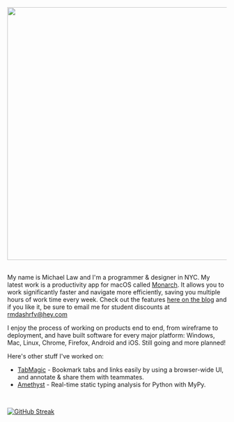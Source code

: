 <div align="left">
  <img src="https://imgur.com/8JiTTJH.png" width="580" height="auto" />
</div>

<br />

My name is Michael Law and I'm a programmer & designer in NYC. My latest work is a productivity app for macOS called [Monarch](https://monarchlauncher.com). It allows you to work significantly faster and navigate more efficiently, saving you multiple hours of work time every week. Check out the features [here on the blog](https://blog.monarchlauncher.com/introducing-monarch-665482f26db9) and if you like it, be sure to email me for student discounts at [rmdashrfv@hey.com](x)

I enjoy the process of working on products end to end, from wireframe to deployment, and have built software for every major platform: Windows, Mac, Linux, Chrome, Firefox, Android and iOS. Still going and more planned!

Here's other stuff I've worked on:
- [TabMagic](https://chromewebstore.google.com/detail/tabmagic-bookmark-tab-man/npgdnccnohhbnkiligkdfahfpekgjjka) - Bookmark tabs and links easily by using a browser-wide UI, and annotate & share them with teammates.
- [Amethyst](https://marketplace.visualstudio.com/items?itemName=rmdashrfv.amethyst) - Real-time static typing analysis for Python with MyPy.

<br/>

[![GitHub Streak](https://streak-stats.demolab.com?user=rmdashrfv&theme=react)](https://streak-stats.demolab.com?user=rmdashrfv&theme=react)
